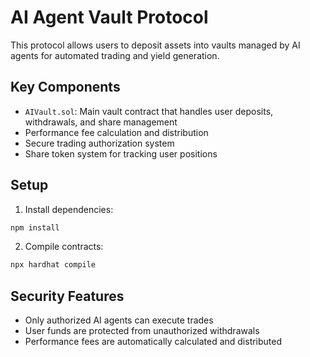 # AI Agent Vault Protocol

This protocol allows users to deposit assets into vaults managed by AI agents for automated trading and yield generation.

## Key Components

- `AIVault.sol`: Main vault contract that handles user deposits, withdrawals, and share management
- Performance fee calculation and distribution
- Secure trading authorization system
- Share token system for tracking user positions

## Setup

1. Install dependencies:
```bash
npm install
```

2. Compile contracts:
```bash
npx hardhat compile
```

## Security Features

- Only authorized AI agents can execute trades
- User funds are protected from unauthorized withdrawals
- Performance fees are automatically calculated and distributed
